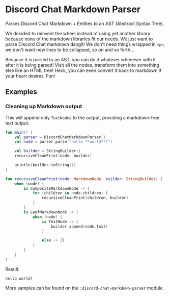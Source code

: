 # Discord Chat Markdown Parser

Parses Discord Chat Markdown + Entities to an AST (Abstract Syntax Tree).

We decided to reinvent the wheel instead of using yet another library because none of the markdown libraries fit our needs. We just want to parse Discord Chat markdown dangit! We don't need things wrapped in `<p>`, we don't want new lines to be collapsed, so on and so forth...

Because it is parsed to an AST, you can do it whatever whenever with it after it is being parsed! Visit all the nodes, transform them into something else like an HTML tree! Heck, you can even convert it back to markdown if your heart desires. Fun!

## Examples

### Cleaning up Markdown output

This will append only `TextNode`s to the output, providing a markdown-free text output.

```kotlin
fun main() {
    val parser = DiscordChatMarkdownParser()
    val node = parser.parse("hello **world**!")

    val builder = StringBuilder()
    recursiveCleanPrint(node, builder)

    println(builder.toString())
}

fun recursiveCleanPrint(node: MarkdownNode, builder: StringBuilder) {
    when (node) {
        is CompositeMarkdownNode -> {
            for (children in node.children) {
                recursiveCleanPrint(children, builder)
            }
        }
        is LeafMarkdownNode -> {
            when (node) {
                is TextNode -> {
                    builder.append(node.text)
                }

                else -> {}
            }
        }
    }
}
```

Result:

```
hello world!
```

More samples can be found on the `:discord-chat-markdown-parser` module.